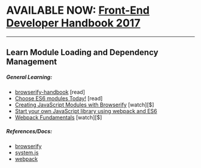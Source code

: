 # AVAILABLE NOW: [Front-End Developer Handbook 2017](https://www.gitbook.com/book/frontendmasters/front-end-handbook-2017/details)

***

## Learn Module Loading and Dependency Management

##### General Learning:

* [browserify-handbook](https://github.com/substack/browserify-handbook) [read]
* [Choose ES6 modules Today!](http://developer.telerik.com/featured/choose-es6-modules-today/) [read]
* [Creating JavaScript Modules with Browserify](http://www.pluralsight.com/courses/creating-javascript-modules-browserify) [watch][$]
* [Start your own JavaScript library using webpack and ES6](http://krasimirtsonev.com/blog/article/javascript-library-starter-using-webpack-es6)
* [Webpack Fundamentals](http://www.pluralsight.com/courses/webpack-fundamentals) [watch][$]

##### References/Docs:

* [browserify](http://browserify.org/)
* [system.js](https://github.com/systemjs/systemjs)
* [webpack](http://webpack.github.io/)





















 






